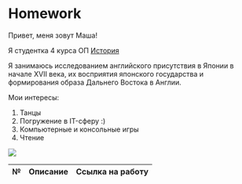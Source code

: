 # Homework
Привет, меня зовут Маша!

Я студентка 4 курса ОП [История](https://www.hse.ru/ba/hist/)

Я занимаюсь исследованием английского присутствия в Японии в начале XVII века, их восприятия японского государства и формирования образа Дальнего Востока в Англии.

Мои интересы:
1. Танцы
2. Погружение в IT-сферу :)
3. Компьютерные и консольные игры
4. Чтение

![](https://revistadiners.com.co/wp-content/uploads/2017/03/portada_deadpool_800x669.jpg)

№|Описание|Ссылка на работу
---|:----------------:|-------------------------|
